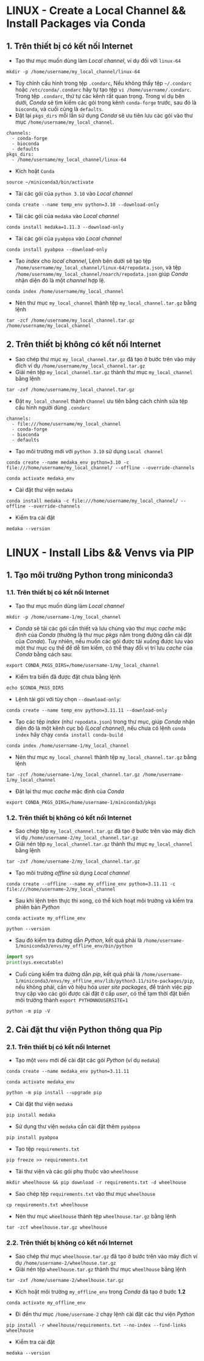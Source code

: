# LINUX - Create a Local Channel && Install Packages via Conda
## 1. Trên thiết bị có kết nối Internet
- Tạo thư mục muốn dùng làm *Local channel*, ví dụ đối với `linux-64`
```linux
mkdir -p /home/username/my_local_channel/linux-64
```
- Tùy chỉnh cấu hình trong tệp `.condarc`, Nếu không thấy tệp `~/.condarc` hoặc `/etc/conda/.condarc` hãy
tự tạo tệp `vi /home/username/.condarc`. Trong tệp `.condarc`, thứ tự các kênh rất quan trọng. Trong ví dụ bên dưới,
*Conda* sẽ tìm kiếm các gói trong kênh `conda-forge` trước, sau đó là `bioconda`, và cuối cùng là `defaults`.
- Đặt lại `pkgs_dirs` mỗi lần sử dụng *Conda* sẽ ưu tiên lưu các gói vào thư mục `/home/username/my_local_channel`.
```linux
channels:
  - conda-forge
  - bioconda
  - defaults
pkgs_dirs:
  - /home/username/my_local_channel/linux-64
```
- Kích hoặt `Conda`
```linux
source ~/miniconda3/bin/activate
```
- Tải các gói của `python 3.10` vào *Local channel* 
```linux
conda create --name temp_env python=3.10 --download-only
```
- Tải các gói của `medaka` vào *Local channel*
```linux
conda install medaka=1.11.3 --download-only
```
- Tải các gói của `pyabpoa` vào *Local channel*
```linux
conda install pyabpoa --download-only
```
- Tạo *index* cho *local channel*, Lệnh bên dưới sẽ tạo tệp `/home/username/my_local_channel/linux-64/repodata.json`,
và tệp `/home/username/my_local_channel/noarch/repodata.json` giúp *Conda* nhận diện đó là một *channel* hợp lệ.
```linux
conda index /home/username/my_local_channel
```
- Nén thư mục `my_local_channel` thành tệp `my_local_channel.tar.gz` bằng lệnh
```linux
tar -zcf /home/username/my_local_channel.tar.gz /home/username/my_local_channel
```
## 2. Trên thiết bị không có kết nối Internet
- Sao chép thư mục `my_local_channel.tar.gz` đã tạo ở bước trên vào máy đích ví dụ `/home/username/my_local_channel.tar.gz`
- Giải nén tệp  `my_local_channel.tar.gz` thành thư mục `my_local_channel` bằng lệnh
```linux
tar -zxf /home/username/my_local_channel.tar.gz
```
- Đặt `my_local_channel` thành `Channel` ưu tiên bằng cách chỉnh sửa tệp cấu hình người dùng `.condarc`
```linux
channels:
  - file:///home/username/my_local_channel
  - conda-forge
  - bioconda
  - defaults
```
- Tạo môi trường mới với `python 3.10` sử dụng `Local channel`
```linux
conda create --name medaka_env python=3.10 -c file:///home/username/my_local_channel/ --offline --override-channels
```
```linux
conda activate medaka_env
```
- Cài đặt thư viện `medaka`
```linux
conda install medaka -c file:///home/username/my_local_channel/ --offline --override-channels
```
- Kiểm tra cài đặt
```linux
medaka --version
```

# LINUX - Install Libs && Venvs via PIP
## 1. Tạo môi trường Python trong miniconda3
### 1.1. Trên thiết bị có kết nối Internet
- Tạo thư mục muốn dùng làm *Local channel*
```linux
mkdir -p /home/username-1/my_local_channel
```
- *Conda* sẽ tải các gói cần thiết và lưu chúng vào thư mục *cache* mặc định của *Conda*
(thường là thư mục *pkgs* nằm trong đường dẫn cài đặt của *Conda*). Tuy nhiên, nếu muốn
các gói được tải xuống được lưu vào một thư mục cụ thể để dễ tìm kiếm, có thể thay
đổi vị trí lưu *cache* của *Conda* bằng cách sau:
```linux
export CONDA_PKGS_DIRS=/home/username-1/my_local_channel
```
- Kiểm tra biến đã được đặt chưa bằng lệnh
```linux
echo $CONDA_PKGS_DIRS
```
- Lệnh tải gói với tùy chọn `--download-only`:
```linux
conda create --name temp_env python=3.11.11 --download-only
```
- Tạo các tệp *index* (như `repodata.json`) trong thư mục, giúp *Conda* nhận diện đó là
một kênh cục bộ *(Local channel)*, nếu chưa có lệnh `conda index` hãy chạy `conda install conda-build`
```linux
conda index /home/username-1/my_local_channel
```
- Nén thư mục `my_local_channel` thành tệp `my_local_channel.tar.gz` bằng lệnh
```linux
tar -zcf /home/username-1/my_local_channel.tar.gz /home/username-1/my_local_channel
```
- Đặt lại thư mục *cache* mặc định của *Conda*
```linux
export CONDA_PKGS_DIRS=/home/username-1/miniconda3/pkgs
```
### 1.2. Trên thiết bị không có kết nối Internet
- Sao chép tệp `my_local_channel.tar.gz` đã tạo ở bước trên vào máy đích ví dụ `/home/username-2/my_local_channel.tar.gz`
- Giải nén tệp  `my_local_channel.tar.gz` thành thư mục `my_local_channel` bằng lệnh
```linux
tar -zxf /home/username-2/my_local_channel.tar.gz
```
- Tạo môi trường *offline* sử dụng *Local channel*
```linux
conda create --offline --name my_offline_env python=3.11.11 -c file:///home/username-2/my_local_channel
```
- Sau khi lệnh trên thực thi xong, có thể kích hoạt môi trường và kiểm tra phiên bản *Python*
```linux
conda activate my_offline_env
```
```linux
python --version
```
- Sau đó kiểm tra đường dẫn *Python*, kết quả phải là `/home/username-1/miniconda3/envs/my_offline_env/bin/python`
```python
import sys
print(sys.executable)
```
- Cuối cùng kiểm tra đường dẫn *pip*, kết quả phải là `/home/username-1/miniconda3/envs/my_offline_env/lib/python3.11/site-packages/pip`,
nếu không phải, cần vô hiệu hóa *user site packages*, để tránh việc *pip* truy cập vào các gói được cài đặt ở cấp *user*,
có thể tạm thời đặt biến môi trường thành `export PYTHONNOUSERSITE=1`
```linux
python -m pip -V
```
## 2. Cài đặt thư viện Python thông qua Pip
### 2.1. Trên thiết bị có kết nối Internet
- Tạo một `venv` mới để cài đặt các gói *Python* (ví dụ `medaka`)
```linux
conda create --name medaka_env python=3.11.11
```
```linux
conda activate medaka_env
```
```linux
python -m pip install --upgrade pip
```
- Cài đặt thư viện `medaka`
```linux
pip install medaka
```
- Sử dụng thư viện `medaka` cần cài đặt thêm `pyabpoa`
```linux
pip install pyabpoa
```
- Tạo tệp `requirements.txt`
```linux
pip freeze >> requirements.txt
```
- Tải thư viện và các gói phụ thuộc vào `wheelhouse`
```linux
mkdir wheelhouse && pip download -r requirements.txt -d wheelhouse
```
- Sao chép tệp `requirements.txt` vào thư mục `wheelhouse`
```linux
cp requirements.txt wheelhouse
```
- Nén thư mục `wheelhouse` thành tệp `wheelhouse.tar.gz` bằng lệnh
```linux
tar -zcf wheelhouse.tar.gz wheelhouse
```
### 2.2. Trên thiết bị không có kết nối Internet
- Sao chép thư mục `wheelhouse.tar.gz` đã tạo ở bước trên vào máy đích ví dụ `/home/username-2/wheelhouse.tar.gz`
- Giải nén tệp  `wheelhouse.tar.gz` thành thư mục `wheelhouse` bằng lệnh
```linux
tar -zxf /home/username-2/wheelhouse.tar.gz
```
- Kích hoặt môi trường `my_offline_env` trong *Conda* đã tạo ở bước **1.2**
```linux
conda activate my_offline_env
```
- Đi đến thư mục `/home/username-2` chạy lệnh cài đặt các thư viện *Python*
```linux
pip install -r wheelhouse/requirements.txt --no-index --find-links wheelhouse
```
- Kiểm tra cài đặt
```linux
medaka --version
```




